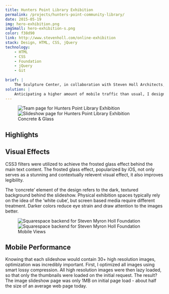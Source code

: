 ```yaml
---
title: Hunters Point Library Exhibition
permalink: /projects/hunters-point-community-library/
date: 2015-05-19
img: hero-exhibition.png
imgSmall: hero-exhibition-s.png
color: f38d90
link: http://www.stevenholl.com/online-exhibition
stack: Design, HTML, CSS, jQuery
technology:
    - HTML
    - CSS
    - Foundation
    - jQuery
    - Git
    
brief: | 
    The Sculpture Center, in collaboration with Steven Holl Architects, was hosting an exhibition chronicling the design process for the new Hunters Point Community Library. As physical exhibition space was limited, the client decided that they wanted an accompanying digital exhibition to supplement the physical exhibition.
solution: |
    Anticipating a higher amount of mobile traffic than usual, I designed a minimalist static site that prioritized performance. The design I came up with was based around the idea of on concrete and glass - two key materials in Steven Holl’s buildings.
---
```

<figure class="projects__img-wrapper row full-width" style="background-color: #{{ page.color }}">
    <div class="projects__col--half">
        <img class="projects__img" src="{{ imgurl }}/img/exhibition-interior.png" alt="Team page for Hunters Point Library Exhibition">
    </div>
    <div class="projects__col--half">
        <img class="projects__img" src="{{ imgurl }}/img/slider.png" alt="Slideshow page for Hunters Point Library Exhibition">
    </div>
    <figcaption class="projects__caption">
    Concrete & Glass
    </figcaption>
</figure>

<div class="row">
    <section class="text-block">
        <h2>Highlights</h2>
        <h2 class="subheading">Visual Effects</h2>
        <p>CSS3 filters were utilized to achieve the frosted glass effect behind the main text content. The frosted glass effect, popularized by iOS, not only serves as a stunning and contextually relevent visual effect, it also improves legibility.</p>
        <p>The ‘concrete’ element of the design refers to the dark, textured background behind the slideshow. Physical exhibition spaces typically rely on the idea of the ‘white cube’, but screen based media require different treatment. Darker colors reduce eye strain and draw attention to the images better.</p>
    </section>
</div>

<figure class="projects__img-wrapper row full-width" style="background-color: #{{ page.color }}">
        <div class="projects__col--half">
            <img class="projects__img" src="{{ imgurl }}/img/exhibition-mobile-interior2.png" alt="Squarespace backend for Steven Myron Holl Foundation">
        </div>
        <div class="projects__col--half">
            <img class="projects__img" src="{{ imgurl }}/img/exhibition-mobile.png" alt="Squarespace backend for Steven Myron Holl Foundation">
        </div>
    <figcaption class="projects__caption">
    Mobile Views
    </figcaption>
</figure>

<div class="row">
    <section class="text-block">
        <h2 class="subheading">Mobile Performance</h2>
        <p>Knowing that each slideshow would contain 30+ high resolution images, optimization was incredibly important. First, I optimized all images using smart lossy compression. All high resolution images were then lazy loaded, so that only the thumbnails were loaded on the initial request. The result? The image slideshow page was only 1MB on initial page load - about half the size of an average web page today.</p>
    </section>
</div>
